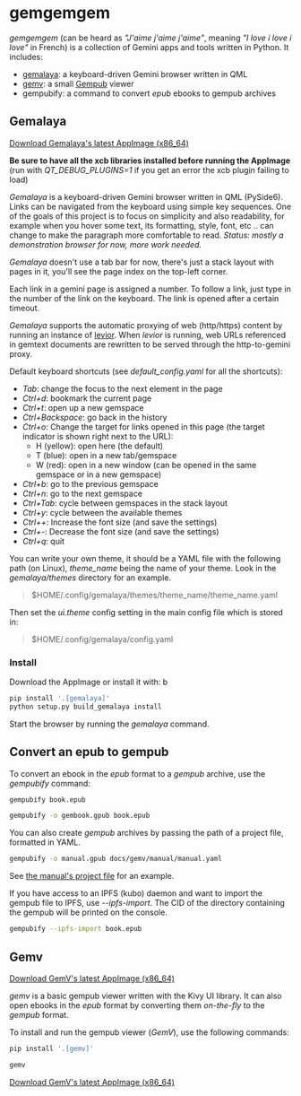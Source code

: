 # gemgemgem

*gemgemgem* (can be heard as *"J'aime j'aime j'aime"*, meaning
*"I love i love i love"* in French) is a collection of Gemini apps and tools
written in Python. It includes:

- [gemalaya](#gemalaya): a keyboard-driven Gemini browser written in QML
- [gemv](#gemv): a small [Gempub](https://codeberg.org/oppenlab/gempub) viewer
- gempubify: a command to convert *epub* ebooks to gempub archives

## Gemalaya

[Download Gemalaya's latest AppImage (x86_64)](https://gitlab.com/galacteek/gemgemgem/-/releases/continuous-master/downloads/Gemalaya-latest-x86_64.AppImage)

**Be sure to have all the xcb libraries installed before running the AppImage**
(run with *QT_DEBUG_PLUGINS=1* if you get an error the xcb plugin failing to
load)

*Gemalaya* is a keyboard-driven Gemini browser written in QML (PySide6).
Links can be navigated from the keyboard using simple key sequences.
One of the goals of this project is to focus on simplicity and also readability,
for example when you hover some text, its formatting, style, font, etc ..
can change to make the paragraph more comfortable to read.
*Status: mostly a demonstration browser for now, more work needed.*

*Gemalaya* doesn't use a tab bar for now, there's just a stack layout with
pages in it, you'll see the page index on the top-left corner.

Each link in a gemini page is assigned a number. To follow a link, just type in
the number of the link on the keyboard. The link is opened after a certain
timeout.

*Gemalaya* supports the automatic proxying of web (http/https) content
by running an instance of [levior](https://gitlab.com/cipres/levior).
When *levior* is running, web URLs referenced in gemtext documents
are rewritten to be served through the http-to-gemini proxy.

Default keyboard shortcuts (see *default_config.yaml* for all the shortcuts):

- *Tab*: change the focus to the next element in the page
- *Ctrl+d*: bookmark the current page
- *Ctrl+t*: open up a new gemspace
- *Ctrl+Backspace*: go back in the history
- *Ctrl+o*: Change the target for links opened in this page (the
    target indicator is shown right next to the URL):
  - H (yellow): open here (the default)
  - T (blue): open in a new tab/gemspace
  - W (red): open in a new window
  (can be opened in the same gemspace or in a new gemspace)
- *Ctrl+b*: go to the previous gemspace
- *Ctrl+n*: go to the next gemspace
- *Ctrl+Tab*: cycle between gemspaces in the stack layout
- *Ctrl+y*: cycle between the available themes
- *Ctrl++*: Increase the font size (and save the settings)
- *Ctrl+-*: Decrease the font size (and save the settings)
- *Ctrl+q*: quit

You can write your own theme, it should be a YAML file with the following path
(on Linux), *theme_name* being the name of your theme. Look in the *gemalaya/themes*
directory for an example.

> $HOME/.config/gemalaya/themes/theme_name/theme_name.yaml

Then set the *ui.theme* config setting in the main config file which is stored
in:

> $HOME/.config/gemalaya/config.yaml

### Install

Download the AppImage or install it with:
b

```sh
pip install '.[gemalaya]'
python setup.py build_gemalaya install
```

Start the browser by running the *gemalaya* command.

## Convert an epub to gempub

To convert an ebook in the *epub* format to a *gempub* archive,
use the *gempubify* command:

```sh
gempubify book.epub

gempubify -o gembook.gpub book.epub
```

You can also create *gempub* archives by passing the path of
a project file, formatted in YAML.

```sh
gempubify -o manual.gpub docs/gemv/manual/manual.yaml
```

See [the manual's project file](https://gitlab.com/galacteek/gemgemgem/-/blob/master/docs/gemv/manual/manual.yaml) for an example.

If you have access to an IPFS (kubo) daemon and want to import the
gempub file to IPFS, use *--ipfs-import*. The CID of the directory
containing the gempub will be printed on the console.

```sh
gempubify --ipfs-import book.epub
```

## Gemv

[Download GemV's latest AppImage (x86_64)](https://gitlab.com/galacteek/gemgemgem/-/releases/continuous-master/downloads/GemV-latest-x86_64.AppImage)

*gemv* is a basic gempub viewer written with the Kivy UI library.
It can also open ebooks in the *epub* format by converting them
*on-the-fly* to the *gempub* format.

To install and run the gempub viewer (*GemV*), use the following commands:

```sh
pip install '.[gemv]'

gemv
```

[Download GemV's latest AppImage (x86_64)](https://gitlab.com/galacteek/gemgemgem/-/releases/continuous-master/downloads/GemV-latest-x86_64.AppImage)
